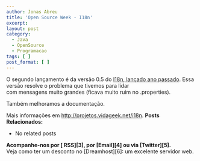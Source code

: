 ```yaml
---
author: Jonas Abreu
title: 'Open Source Week - I18n'
excerpt:
layout: post
category:
  - Java
  - OpenSource
  - Programacao
tags: [ ]
post_format: [ ]
---
```

O segundo lançamento é da versão 0.5 do [I18n, lançado ano passado][1]. Essa versão resolve o problema que tivemos para lidar  
com mensagens muito grandes (ficava muito ruim no .properties).

Também melhoramos a documentação.

Mais informações em <http://projetos.vidageek.net/i18n>. 
**Posts Relacionados:** 
*   No related posts









**Acompanhe-nos por [ RSS][3], por [Email][4] ou via [Twitter][5].**  
Veja como ter um desconto no [Dreamhost][6]: um excelente servidor web.

 [1]: http://vidageek.net/2010/02/24/i18n-para-java/





